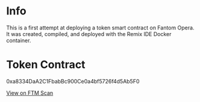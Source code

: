 # Info

This is a first attempt at deploying a token smart contract on Fantom Opera. It was created, compiled, and deployed with the Remix IDE Docker container. 

# Token Contract

0xa8334DaA2C1FbabBc900Ce0a4bf5726f4d5Ab5F0

[View on FTM Scan](https://ftmscan.com/token/0xa8334DaA2C1FbabBc900Ce0a4bf5726f4d5Ab5F0)
